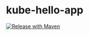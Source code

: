 # kube-hello-app


[![Release with Maven](https://github.com/rrredbeard/kube-hello-app/actions/workflows/release.yml/badge.svg?branch=main)](https://github.com/rrredbeard/kube-hello-app/actions/workflows/release.yml)
